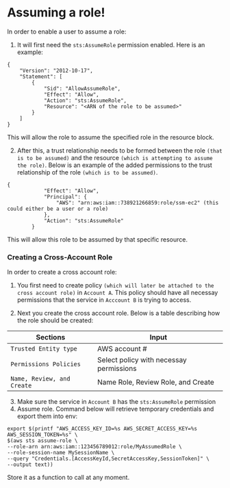 <h1>Assuming a role!</h1>

In order to enable a user to assume a role: 

1. It will first need the `sts:AssumeRole` permission enabled. Here is an example:

```
{
    "Version": "2012-10-17",
    "Statement": [
        {
            "Sid": "AllowAssumeRole",
            "Effect": "Allow",
            "Action": "sts:AssumeRole",
            "Resource": "<ARN of the role to be assumed>"
        }
    ]
}
```

This will allow the role to assume the specified role in the resource block. 

2. After this, a trust relationship needs to be formed between the role `(that is to be assumed)` and the resource `(which is attempting to assume the role)`. Below is an example of the added permissions to the trust relationship of the role `(which is to be assumed)`.

```
{
            "Effect": "Allow",
            "Principal": {
                "AWS": "arn:aws:iam::738921266859:role/ssm-ec2" (this could either be a user or a role)
            },
            "Action": "sts:AssumeRole"
        }
```
This will allow this role to be assumed by that specific resource. 

<h3>Creating a Cross-Account Role</h3>

In order to create a cross account role:

1. You first need to create policy `(which will later be attached to the cross account role)` in `Account A`. This policy should have all necessay permissions that the service in `Acccount B` is trying to access.

2. Next you create the cross account role. Below is a table describing how the role should be created:


  | Sections                 | Input                                     |
  | ---                      | ---                                       |
  |`Trusted Entity type`     | AWS account #                             |
  |`Permissions Policies`    | Select policy with necessay permissions   |
  |`Name, Review, and Create`| Name Role, Review Role, and Create        |

3. Make sure the service in `Account B` has the `sts:AssumeRole` permission
4. Assume role. Command below will retrieve temporary credentials and export them into env:
```
export $(printf "AWS_ACCESS_KEY_ID=%s AWS_SECRET_ACCESS_KEY=%s AWS_SESSION_TOKEN=%s" \
$(aws sts assume-role \
--role-arn arn:aws:iam::123456789012:role/MyAssumedRole \
--role-session-name MySessionName \
--query "Credentials.[AccessKeyId,SecretAccessKey,SessionToken]" \
--output text))
```
Store it as a function to call at any moment.

